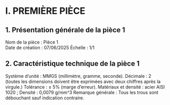 # I.	PREMIÈRE PIÈCE
## 1.	Présentation générale de la pièce 1
Nom de la pièce : Pièce 1                                         
Date de création : 07/06/2025
Échelle : 1/1 
## 2.	Caractéristique technique de la pièce 1
Système d’unité : MMGS (millimètre, gramme, seconde).                                   Décimale : 2 (toutes les dimensions doivent être exprimées avec deux chiffres après la virgule.)
Tolérance : ± 5% (marge d’erreur).                                                                                      Matériaux et densité : acier AISI 1020 ; Densité : 0,0079 g/mm^3
Remarque générale : Tous les trous sont débouchant sauf indication contraire.


